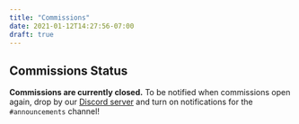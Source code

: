 ```yaml
---
title: "Commissions"
date: 2021-01-12T14:27:56-07:00
draft: true
---
```

## Commissions Status

**Commissions are currently closed.** To be notified when commissions open again, drop by our [Discord server](https://discord.gg/JN3KQ2D) and turn on notifications for the `#announcements` channel!
